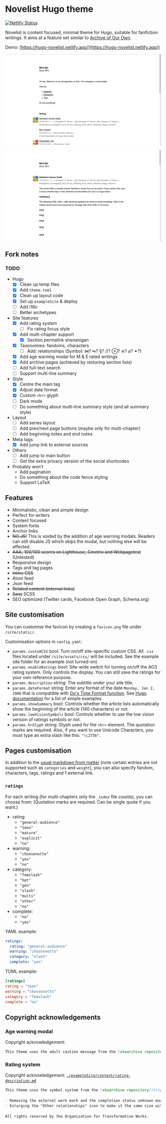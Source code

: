 # Novelist Hugo theme

[![Netlify Status](https://api.netlify.com/api/v1/badges/87c7da96-8f24-4277-bb4d-6202b039ebdc/deploy-status)](https://app.netlify.com/sites/hugo-novelist/deploys)

Novelist is content focused, minimal theme for Hugo, suitable for fanfiction writings. It aims at a feature set similar to [Archive of Our Own](https://archiveofourown.org/).

Demo: [https://hugo-novelist.netlify.app/](https://hugo-novelist.netlify.app/)

![Theme screenshot](screenshot1.png)

![Theme screenshot](screenshot2.png)


## Fork notes

### TODO

- Hugo
    + [x] Clean up temp files
    + [x] Add `theme.toml`
    + [x] Clean up layout code
    + [x] Set up `exampleSite` \& deploy
    + [ ] Add i18n
    + [ ] Better archetypes
- Site features
    + [x] Add rating system
        * [ ] Fix rating focus style
    + [x] Add multi-chapter support
        * [x] Section permalink shenanigan
    + [x] Taxonomies: fandoms, characters
        * [ ] Add: relationships \(Symbol: ⋈? ⇋? §? //? ⊗? ⎈? ⌀? ⚭?\)
    + [x] Add age warning modal for M \& E rated writings
    + [x] Add archive pages (achieved by restoring section lists)
    + [ ] Add full-text search
    + [ ] Support multi-line summary
- Style
    + [x] Centre the main tag
    + [x] Adjust date format
    + [x] Custom `<hr>` glyph
    + [ ] Dark mode
    + [ ] Do something about multi-line summary style \(and all summary style\)
- Layout
    + [ ] Add series layout
    + [ ] Add prev/next page buttons (maybe only for multi-chapter)
    + [ ] Add beginning notes and end notes
- Meta tags
    + [x] Add jump link to external sources
- Others
    + [ ] Add jump to main button
    + [ ] Get the extra privacy version of the social shortcodes
- Probably won't
    + Add pagination
    + Do something about the code fence styling
    + Support LaTeX


## Features

- Minimalistic, clean and simple design
- Perfect for writers
- Content focused
- System fonts
- Anchor links
- ~~NO JS!~~ This is voided by the addition of age warning modals. Readers can still disable JS which skips the modal, but nothing else will be affected.
- ~~AAA, 100/100 scores on Lighthouse, Gmetrix and Webpagetest~~ \(Untested\)
- Responsive design
- Tags and tag pages
- ~~Inline CSS~~
- Atom feed
- Json feed
- ~~Related content (internal links)~~
- ~~Sass~~ SCSS
- SEO optimized (Twitter cards, Facebook Open Graph, Schema.org)


## Site customisation

You can customise the favicon by creating a `favicon.png` file under `/site/static/`.

Customisation options in `config.yaml`:

- `params.customCSS` bool: Turn on/off site-specific custom CSS. All `.css` files located under `/site/assets/css/` will be included. See the example site folder for an example (not turned-on).
- `params.enableRatings` bool: Site-wide switch for turning on/off the AO3 rating system. Only controls the display. You can still save the ratings for your own reference purpose.
- `params.description` string: The subtitle under your site title.
- `params.dateFormat` string: Enter any format of the date `Monday, Jan 2, 2006` that is compatible with [Go's Time Format function](https://pkg.go.dev/time#example-Time.Format). See [Hugo documentation](https://gohugo.io/functions/format/#hugo-date-and-time-templating-reference) for a list of simple examples.
- `params.showSummary` bool: Controls whether the article lists automatically show the beginning of the article (140 characters) or not.
- `params.lowVisionSymbols` bool: Controls whether to use the low vision version of ratings symbols or not.
- `params.hrGlyph` string: Glyph used for the `<hr>` element. The quotation marks are required. Also, if you want to use Unicode Characters, you must type an extra slash like this: `"\\2756"`.


## Pages customisation

In addition to the [usual markdown front matter](https://gohugo.io/content-management/front-matter/) \(note certain entries are not supported such as `categories` and `weight`\), you can also specify fandom, characters, tags, ratings and 1 external link.

### `ratings`

For each writing \(for multi-chapters only the `_index` file counts\), you can choose from: \(Quotation marks are required. Can be single quote if you want.\)

- rating:
    + `"general-audience"`
    + `"teen"`
    + `"mature"`
    + `"explicit"`
    + `"no"`
- warning: 
    + `"choosenotto"`
    + `"yes"`
    + `"no"`
- category:
    + `"femslash"`
    + `"het"`
    + `"gen"`
    + `"slash"`
    + `"multi"`
    + `"other"`
    + `"no"`
- complete:
    + `"no"`
    + `"yes"`

YAML example:

```yaml
ratings:
  rating: "general-audience"
  warning: "choosenotto"
  category: "slash"
  complete: "yes"
```

TOML example:

```toml
[ratings]
rating = "teen"
warning = "choosenotto"
category = "femslash"
complete = "no"
```


## Copyright acknowledgements

### Age warning modal

Copyright acknowledgement:

```md
This theme uses the adult caution message from the [otwarchive repository](https://github.com/otwcode/otwarchive/) under GNU General Public License v2.0, no changes made. All rights reserved by the Organization for Transformative Works.
```

### Rating system

Copyright acknowledgement: [`./exampleSite/content/rating-description.md`](https://github.com/loikein/hugo-novelist/blob/main/exampleSite/content/rating-description.md)

```md
This theme uses the symbol system from the [otwarchive repository](https://github.com/otwcode/otwarchive/) under GNU General Public License v2.0, with the following changes:

- Removing the external work mark and the completion status unknown mark \(because presumably all the works that you post here are your originals, and you know whether they are completed or not\);
- Enlarging the "Other relationships" icon to make it the same size with others.

All rights reserved by the Organization for Transformative Works.
```
